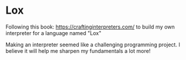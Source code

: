 # Lox

Following this book: https://craftinginterpreters.com/ to build my own interpreter for a language named "Lox" 

Making an interpreter seemed like a challenging programming project. I believe it will help me sharpen my fundamentals a lot more!